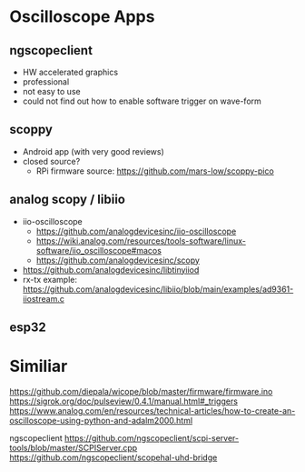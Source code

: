 # Oscilloscope Apps

## ngscopeclient

* HW accelerated graphics
* professional
* not easy to use
* could not find out how to enable software trigger on wave-form

## scoppy
* Android app (with very good reviews)
* closed source?
  * RPi firmware source: https://github.com/mars-low/scoppy-pico

## analog scopy / libiio

* iio-oscilloscope
    * https://github.com/analogdevicesinc/iio-oscilloscope
    * https://wiki.analog.com/resources/tools-software/linux-software/iio_oscilloscope#macos
    * https://github.com/analogdevicesinc/scopy
* https://github.com/analogdevicesinc/libtinyiiod
* rx-tx example: https://github.com/analogdevicesinc/libiio/blob/main/examples/ad9361-iiostream.c


## esp32

# Similiar

https://github.com/diepala/wicope/blob/master/firmware/firmware.ino
https://sigrok.org/doc/pulseview/0.4.1/manual.html#_triggers
https://www.analog.com/en/resources/technical-articles/how-to-create-an-oscilloscope-using-python-and-adalm2000.html

ngscopeclient
https://github.com/ngscopeclient/scpi-server-tools/blob/master/SCPIServer.cpp
https://github.com/ngscopeclient/scopehal-uhd-bridge

